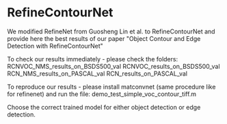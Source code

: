 # RefineContourNet

We modified RefineNet from Guosheng Lin et al. to RefineContourNet and provide here the best results of our paper 
"Object Contour and Edge Detection with RefineContourNet"

To check our results immediately - please check the folders:
RCNVOC_NMS_results_on_BSDS500_val 
RCNVOC_results_on_BSDS500_val 
RCN_NMS_results_on_PASCAL_val 
RCN_results_on_PASCAL_val

To reproduce our results - please install matconvnet (same procedure like for refinenet) and run the file:
demo_test_simple_voc_contour_tiff.m

Choose the correct trained model for either object detection or edge detection.  
